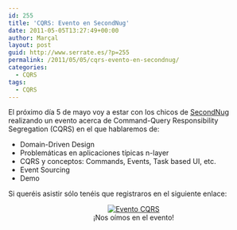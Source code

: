 ```yaml
---
id: 255
title: 'CQRS: Evento en SecondNug'
date: 2011-05-05T13:27:49+00:00
author: Marçal
layout: post
guid: http://www.serrate.es/?p=255
permalink: /2011/05/05/cqrs-evento-en-secondnug/
categories:
  - CQRS
tags:
  - CQRS
---
```

El próximo día 5 de mayo voy a estar con los chicos de <a href="http://www.secondnug.com/" target="_blank">SecondNug</a> realizando un evento acerca de Command-Query Responsibility Segregation (CQRS) en el que hablaremos de:

  * Domain-Driven Design
  * Problemáticas en aplicaciones típicas n-layer
  * CQRS y conceptos: Commands, Events, Task based UI, etc.
  * Event Sourcing
  * Demo

Si queréis asistir sólo tenéis que registraros en el siguiente enlace:

<p style="text-align: center;">
  <a href="https://msevents.microsoft.com/CUI/WebCastEventDetails.aspx?EventID=1032486025&EventCategory=4&culture=es-ES&CountryCode=ES" target="_blank"></a><a href="https://msevents.microsoft.com/CUI/WebCastEventDetails.aspx?EventID=1032486025&EventCategory=4&culture=es-ES&CountryCode=ES" target="_blank"><img class="aligncenter size-full wp-image-260" title="Evento CQRS" src="http://www.serrate.es/wp-content/uploads/2011/05/eventoCQRS.bmp" alt="Evento CQRS" /></a><br /> ¡Nos oímos en el evento!
</p>
